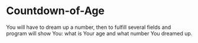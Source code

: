 # Countdown-of-Age
You will have to dream up a number, then to fulfill several fields and program will show You: what is Your age and what number You dreamed up.
